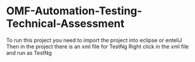 # OMF-Automation-Testing-Technical-Assessment
To run this project
you need to import the project into eclipse or enteliJ
Then in the project there is an xml file for TestNg 
Right click in the xml file and run as TestNg
